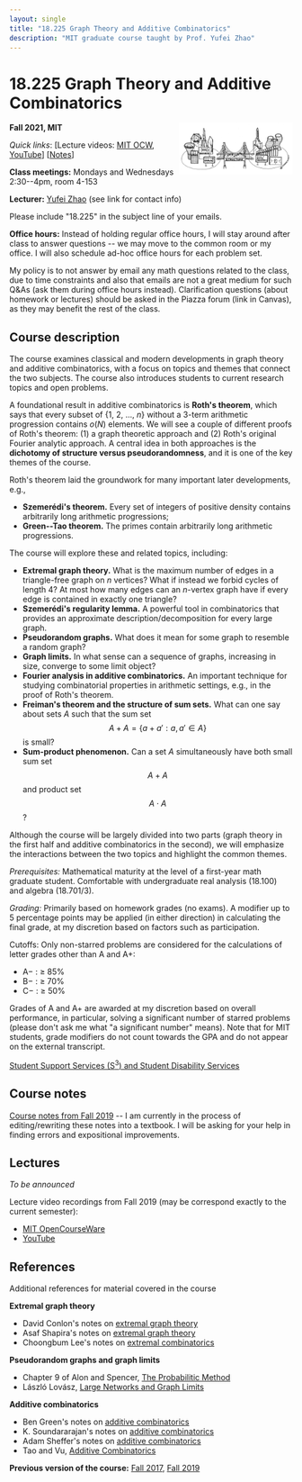 ```yaml
---
layout: single
title: "18.225 Graph Theory and Additive Combinatorics"
description: "MIT graduate course taught by Prof. Yufei Zhao"
---
```


18.225 Graph Theory and Additive Combinatorics
===============================================

<img src="bridge.png" width="600" height="181" style="float:right; max-width: 40%; height: auto;" class="side"
 title="The bridge between graph theory and additive combinatorics">

**Fall 2021, MIT**

_Quick links_:
\[Lecture videos: [MIT OCW](https://ocw.mit.edu/courses/mathematics/18-217-graph-theory-and-additive-combinatorics-fall-2019/video-lectures/), [YouTube](https://www.youtube.com/playlist?list=PLUl4u3cNGP62qauV_CpT1zKaGG_Vj5igX)\]
\[[Notes](gtac.pdf)\]

**Class meetings:** Mondays and Wednesdays 2:30--4pm, room 4-153

**Lecturer:** [Yufei Zhao](http://yufeizhao.com) (see link for contact info)

Please include "18.225" in the subject line of your emails.

**Office hours:**
Instead of holding regular office hours, I will stay around after class to answer questions -- we may move to the common room or my office. I will also schedule ad-hoc office hours for each problem set.

My policy is to not answer by email any math questions related to the class, due to time constraints and also that emails are not a great medium for such Q&As (ask them during office hours instead). Clarification questions (about homework or lectures) should be asked in the Piazza forum (link in Canvas), as they may benefit the rest of the class.



## Course description

The course examines classical and modern developments in graph theory and additive combinatorics, with a focus on topics and themes that connect the two subjects. The course also introduces students to current research topics and open problems.

A foundational result in additive combinatorics is **Roth's theorem**, which says that every subset of {1, 2, ..., _n_} without a 3-term arithmetic progression contains _o_(_N_) elements. We will see a couple of different proofs of Roth's theorem: (1) a graph theoretic approach and (2) Roth's original Fourier analytic approach. A central idea in both approaches is the **dichotomy of structure versus pseudorandomness**, and it is one of the key themes of the course.

Roth's theorem laid the groundwork for many important later developments, e.g.,
- **Szemerédi's theorem.** Every set of integers of positive density contains arbitrarily long arithmetic progressions;
- **Green--Tao theorem.** The primes contain arbitrarily long arithmetic progressions.

The course will explore these and related topics, including:

- **Extremal graph theory.** What is the maximum number of edges in a triangle-free graph on _n_ vertices? What if instead we forbid cycles of length 4? At most how many edges can an _n_-vertex graph have if every edge is contained in exactly one triangle?
- **Szemerédi's regularity lemma.** A powerful tool in combinatorics that provides an approximate description/decomposition for every large graph.
- **Pseudorandom graphs.** What does it mean for some graph to resemble a random graph?
- **Graph limits.** In what sense can a sequence of graphs, increasing in size, converge to some limit object?
- **Fourier analysis in additive combinatorics.** An important technique for studying combinatorial properties in arithmetic settings, e.g., in the proof of Roth's theorem. 
- **Freiman's theorem and the structure of sum sets.** What can one say about sets _A_ such that the sum set $$A + A = \{a + a' : a,a' \in A\}$$ is small?
- **Sum-product phenomenon.** Can a set _A_ simultaneously have both small sum set $$A + A$$ and product set $$A \cdot A$$?

Although the course will be largely divided into two parts (graph theory in the first half and additive combinatorics in the second), we will emphasize the interactions between the two topics and highlight the common themes.

_Prerequisites:_ Mathematical maturity at the level of a first-year math graduate student.
Comfortable with undergraduate real analysis (18.100) and algebra (18.701/3).

_Grading:_ Primarily based on homework grades (no exams). 
A modifier up to 5 percentage points may be applied (in either direction) in calculating the final grade, at my discretion based on factors such as participation.

Cutoffs: Only non-starred problems are considered for the calculations of letter grades other than A and A+: 

* A− : ≥ 85%
* B− : ≥ 70%
* C− : ≥ 50%  
  
Grades of A and A+ are awarded at my discretion based on overall performance, in particular, solving a significant number of starred problems (please don't ask me what "a significant number" means). 
Note that for MIT students, grade modifiers do not count towards the GPA and do not appear on the external transcript.

[Student Support Services (S<sup>3</sup>) and Student Disability Services](s3)

## Course notes

[Course notes from Fall 2019](gtac.pdf) -- I am currently in the process of editing/rewriting these notes into a textbook. I will be asking for your help in finding errors and expositional improvements.

## Lectures

_To be announced_

Lecture video recordings from Fall 2019 (may be correspond exactly to the current semester):
* [MIT OpenCourseWare](https://ocw.mit.edu/courses/mathematics/18-217-graph-theory-and-additive-combinatorics-fall-2019/video-lectures/) 
* [YouTube](https://www.youtube.com/playlist?list=PLUl4u3cNGP62qauV_CpT1zKaGG_Vj5igX)

## References

Additional references for material covered in the course

**Extremal graph theory**

- David Conlon's notes on [extremal graph theory](https://www.dpmms.cam.ac.uk/~dc340/Extremal-course.html)
- Asaf Shapira's notes on [extremal graph theory](http://www.math.tau.ac.il/~asafico/ext-graph-theory/notes.pdf)
- Choongbum Lee's notes on [extremal combinatorics](http://math.mit.edu/~cb_lee/18.318/materials.html)

**Pseudorandom graphs and graph limits**

- Chapter 9 of Alon and Spencer, [The Probabilitic Method](https://www.amazon.com/gp/product/1119061954/)
- László Lovász, [Large Networks and Graph Limits](https://www.amazon.com/gp/product/0821890859/)

**Additive combinatorics**

- Ben Green's notes on [additive combinatorics](http://people.maths.ox.ac.uk/greenbj/notes.html)
- K. Soundararajan's notes on [additive combinatorics](http://math.stanford.edu/~ksound/Notes.pdf)
- Adam Sheffer's notes on [additive combinatorics](https://adamsheffer.wordpress.com/pdf-files/)
- Tao and Vu, [Additive Combinatorics](https://www.amazon.com/gp/product/0521136563/)


**Previous version of the course:** 
[Fall 2017](fa17/),
[Fall 2019](fa19/)